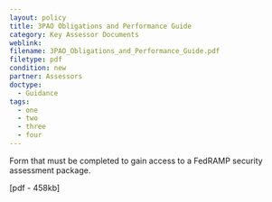 ```yaml
---
layout: policy   
title: 3PAO Obligations and Performance Guide
category: Key Assessor Documents
weblink:
filename: 3PAO_Obligations_and_Performance_Guide.pdf
filetype: pdf
condition: new
partner: Assessors
doctype:
  - Guidance
tags:
  - one
  - two
  - three
  - four
---
```

Form that must be completed to gain access to a FedRAMP security assessment package.

[pdf - 458kb]
